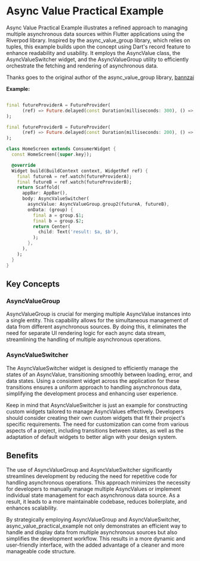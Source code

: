 # Async Value Practical Example

Async Value Practical Example illustrates a refined approach to managing multiple
asynchronous data sources within Flutter applications using the Riverpod library. Inspired by the
async_value_group library, which relies on tuples, this example builds upon the concept using Dart's
record feature to enhance readability and usability. It employs the AsyncValue class, the
AsyncValueSwitcher widget, and the AsyncValueGroup utility to efficiently orchestrate the fetching
and rendering of asynchronous data.

Thanks goes to the original author of the async_value_group
library, [bannzai](https://github.com/bannzai)

**Example:**

```dart

final futureProviderA = FutureProvider(
      (ref) => Future.delayed(const Duration(milliseconds: 300), () => 'A'),
);

final futureProviderB = FutureProvider(
      (ref) => Future.delayed(const Duration(milliseconds: 200), () => 'B'),
);

class HomeScreen extends ConsumerWidget {
  const HomeScreen({super.key});

  @override
  Widget build(BuildContext context, WidgetRef ref) {
    final futureA = ref.watch(futureProviderA);
    final futureB = ref.watch(futureProviderB);
    return Scaffold(
      appBar: AppBar(),
      body: AsyncValueSwitcher(
        asyncValue: AsyncValueGroup.group2(futureA, futureB),
        onData: (group) {
          final a = group.$1;
          final b = group.$2;
          return Center(
            child: Text('result: $a, $b'),
          );
        },
      ),
    );
  }
}
```

## Key Concepts

### AsyncValueGroup

AsyncValueGroup is crucial for merging multiple AsyncValue instances into a single entity. This
capability allows for the simultaneous management of data from different asynchronous sources. By
doing this, it eliminates the need for separate UI rendering logic for each async data stream,
streamlining the handling of multiple asynchronous operations.

### AsyncValueSwitcher

The AsyncValueSwitcher widget is designed to efficiently manage the states of an AsyncValue,
transitioning smoothly between loading, error, and data states. Using a consistent widget across the
application for these transitions ensures a uniform approach to handling asynchronous data,
simplifying the development process and enhancing user experience.

Keep in mind that AsyncValueSwitcher is just an example for constructing custom widgets tailored to
manage AsyncValues effectively. Developers should consider creating their own custom widgets that
fit their project's specific requirements. The need for customization can come from various aspects
of a project, including transitions between states, as well as the adaptation of default widgets to
better align with your design system.

## Benefits

The use of AsyncValueGroup and AsyncValueSwitcher significantly streamlines development by reducing
the need for repetitive code for handling asynchronous operations. This approach minimizes the
necessity for developers to manually manage multiple AsyncValues or implement individual state
management for each asynchronous data source. As a result, it leads to a more maintainable codebase,
reduces boilerplate, and enhances scalability.

By strategically employing AsyncValueGroup and AsyncValueSwitcher, async_value_practical_example not
only demonstrates an efficient way to handle and display data from multiple asynchronous sources but
also simplifies the development workflow. This results in a more dynamic and user-friendly
interface, with the added advantage of a cleaner and more manageable code structure.
